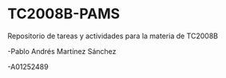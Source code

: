 # TC2008B-PAMS
Repositorio de tareas y actividades para la materia de TC2008B


-Pablo Andrés Martínez Sánchez


-A01252489
